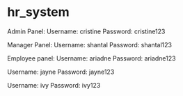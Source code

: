 # hr_system

Admin Panel:
Username: cristine
Password: cristine123

Manager Panel: 
Username: shantal
Password: shantal123

Employee panel:
Username: ariadne
Password: ariadne123

Username: jayne
Password: jayne123

Username: ivy 
Password: ivy123
